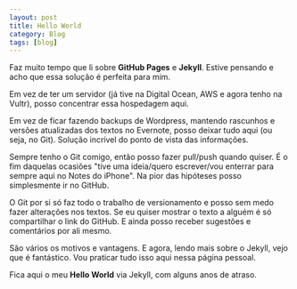 ```yaml
---
layout: post
title: Hello World 
category: Blog
tags: [blog]
---
```


Faz muito tempo que li sobre **GitHub Pages** e **Jekyll**. Estive pensando e acho que essa solução é perfeita para mim.

Em vez de ter um servidor (já tive na Digital Ocean, AWS e agora tenho na Vultr), posso concentrar essa hospedagem aqui.

Em vez de ficar fazendo backups de Wordpress, mantendo rascunhos e versões atualizadas dos textos no Evernote, posso
deixar tudo aqui (ou seja, no Git). Solução incrível do ponto de vista das informações.

Sempre tenho o Git comigo, então posso fazer pull/push quando quiser. É o fim daquelas ocasiões "tive uma ideia/quero
escrever/vou enterrar para sempre aqui no Notes do iPhone". Na pior das hipóteses posso simplesmente ir no
GitHub.

O Git por si só faz todo o trabalho de versionamento e posso sem medo fazer alterações nos textos. Se eu quiser mostrar
o texto a alguém é só compartilhar o link do GitHub. E ainda posso receber sugestões e comentários por ali mesmo.

São vários os motivos e vantagens. E agora, lendo mais sobre o Jekyll, vejo que é fantástico. Vou praticar tudo isso
aqui nessa página pessoal.

Fica aqui o meu **Hello World** via Jekyll, com alguns anos de atraso.